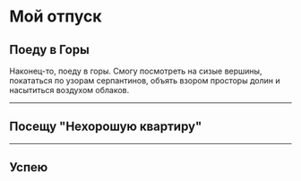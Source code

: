 # Мой отпуск

## Поеду в **Горы**
Наконец-то, поеду в горы.
Смогу посмотреть на сизые вершины,
покататься по узорам серпантинов,
объять взором просторы долин и насытиться воздухом облаков.

---
## Посещу "Нехорошую квартиру"

---
## Успею